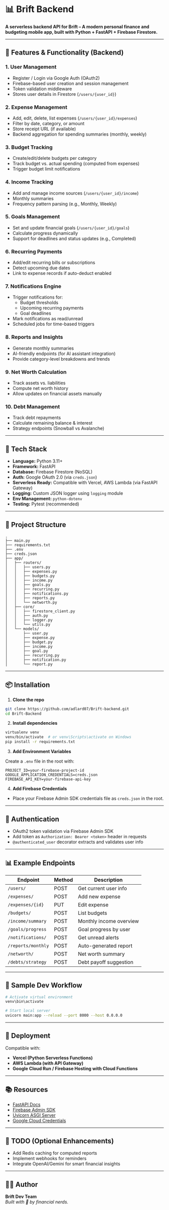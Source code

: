 # 📊 Brift Backend

**A serverless backend API for Brift – A modern personal finance and budgeting mobile app, built with Python + FastAPI + Firebase Firestore.**

---

## 🚀 Features & Functionality (Backend)

### 1. **User Management**
- Register / Login via Google Auth (OAuth2)
- Firebase-based user creation and session management
- Token validation middleware
- Stores user details in Firestore (`/users/{user_id}`)

### 2. **Expense Management**
- Add, edit, delete, list expenses (`/users/{user_id}/expenses`)
- Filter by date, category, or amount
- Store receipt URL (if available)
- Backend aggregation for spending summaries (monthly, weekly)

### 3. **Budget Tracking**
- Create/edit/delete budgets per category
- Track budget vs. actual spending (computed from expenses)
- Trigger budget limit notifications

### 4. **Income Tracking**
- Add and manage income sources (`/users/{user_id}/income`)
- Monthly summaries
- Frequency pattern parsing (e.g., Monthly, Weekly)

### 5. **Goals Management**
- Set and update financial goals (`/users/{user_id}/goals`)
- Calculate progress dynamically
- Support for deadlines and status updates (e.g., Completed)

### 6. **Recurring Payments**
- Add/edit recurring bills or subscriptions
- Detect upcoming due dates
- Link to expense records if auto-deduct enabled

### 7. **Notifications Engine**
- Trigger notifications for:
  - Budget thresholds
  - Upcoming recurring payments
  - Goal deadlines
- Mark notifications as read/unread
- Scheduled jobs for time-based triggers

### 8. **Reports and Insights**
- Generate monthly summaries
- AI-friendly endpoints (for AI assistant integration)
- Provide category-level breakdowns and trends

### 9. **Net Worth Calculation**
- Track assets vs. liabilities
- Compute net worth history
- Allow updates on financial assets manually

### 10. **Debt Management**
- Track debt repayments
- Calculate remaining balance & interest
- Strategy endpoints (Snowball vs Avalanche)

---

## 🧠 Tech Stack

- **Language:** Python 3.11+
- **Framework:** FastAPI
- **Database:** Firebase Firestore (NoSQL)
- **Auth:** Google OAuth 2.0 (via `creds.json`)
- **Serverless Ready:** Compatible with Vercel, AWS Lambda (via FastAPI Gateway)
- **Logging:** Custom JSON logger using `logging` module
- **Env Management:** `python-dotenv`
- **Testing:** Pytest (recommended)

---

## 📁 Project Structure

```
.
├── main.py
├── requirements.txt
├── .env
├── creds.json
├── app/
│   ├── routers/
│   │   ├── users.py
│   │   ├── expenses.py
│   │   ├── budgets.py
│   │   ├── income.py
│   │   ├── goals.py
│   │   ├── recurring.py
│   │   ├── notifications.py
│   │   ├── reports.py
│   │   └── networth.py
│   ├── core/
│   │   ├── firestore_client.py
│   │   ├── auth.py
│   │   ├── logger.py
│   │   └── utils.py
│   └── models/
│       ├── user.py
│       ├── expense.py
│       ├── budget.py
│       ├── income.py
│       ├── goal.py
│       ├── recurring.py
│       ├── notification.py
│       └── report.py
```

---

## 📦 Installation

1. **Clone the repo**

```bash
git clone https://github.com/adlard07/Brift-backend.git
cd Brift-Backend
```

2. **Install dependencies**

```bash
virtualenv venv
venv/bin/activate  # or venv\Scripts\activate on Windows
pip install -r requirements.txt
```

3. **Add Environment Variables**

Create a `.env` file in the root with:

```env
PROJECT_ID=your-firebase-project-id
GOOGLE_APPLICATION_CREDENTIALS=creds.json
FIREBASE_API_KEY=your-firebase-api-key
```

4. **Add Firebase Credentials**

- Place your Firebase Admin SDK credentials file as `creds.json` in the root.

---

## 🔐 Authentication

- OAuth2 token validation via Firebase Admin SDK
- Add token as `Authorization: Bearer <token>` header in requests
- `@authenticated_user` decorator extracts and validates user info

---

## 📊 Example Endpoints

| Endpoint | Method | Description |
|---------|--------|-------------|
| `/users/` | POST | Get current user info |
| `/expenses/` | POST | Add new expense |
| `/expenses/{id}` | PUT | Edit expense |
| `/budgets/` | POST | List budgets |
| `/income/summary` | POST | Monthly income overview |
| `/goals/progress` | POST | Goal progress by user |
| `/notifications/` | POST | Get unread alerts |
| `/reports/monthly` | POST | Auto-generated report |
| `/networth/` | POST | Net worth summary |
| `/debts/strategy` | POST | Debt payoff suggestion |

---

## 🧪 Sample Dev Workflow

```bash
# Activate virtual environment
venv\bin\activate

# Start local server
uvicorn main:app --reload --port 8000 --host 0.0.0.0
```

---

## 🔄 Deployment

Compatible with:
- **Vercel (Python Serverless Functions)**
- **AWS Lambda (with API Gateway)**
- **Google Cloud Run / Firebase Hosting with Cloud Functions**

---

## 📚 Resources

- [FastAPI Docs](https://fastapi.tiangolo.com/)
- [Firebase Admin SDK](https://firebase.google.com/docs/admin/setup)
- [Uvicorn ASGI Server](https://www.uvicorn.org/)
- [Google Cloud Credentials](https://cloud.google.com/docs/authentication/getting-started)

---

## 📌 TODO (Optional Enhancements)
- Add Redis caching for computed reports
- Implement webhooks for reminders
- Integrate OpenAI/Gemini for smart financial insights

---

## 🧑‍💻 Author

**Brift Dev Team**  
*Built with 💸 by financial nerds.*